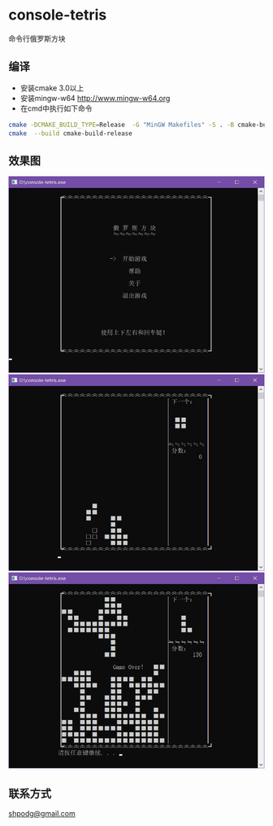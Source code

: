 # console-tetris
命令行俄罗斯方块
## 编译
* 安装cmake 3.0以上
* 安装mingw-w64 http://www.mingw-w64.org
* 在cmd中执行如下命令
```bash
cmake -DCMAKE_BUILD_TYPE=Release  -G "MinGW Makefiles" -S . -B cmake-build-release
cmake  --build cmake-build-release
```
## 效果图
![主页面](docs/main.jpg "主页面")
![游戏中](docs/playing.jpg "游戏中")
![游戏结束](docs/gameover.jpg "游戏结束")

## 联系方式
shpodg@gmail.com
